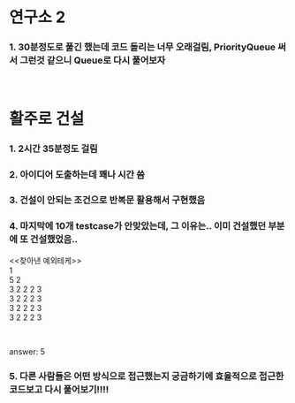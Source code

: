 # 연구소 2 
### 1. 30분정도로 풀긴 했는데 코드 돌리는 너무 오래걸림, PriorityQueue 써서 그런것 같으니 Queue로 다시 풀어보자

</br>

# 활주로 건설 
### 1. 2시간 35분정도 걸림
### 2. 아이디어 도출하는데 꽤나 시간 씀
### 3. 건설이 안되는 조건으로 반복문 활용해서 구현했음
### 4. 마지막에 10개 testcase가 안맞았는데, 그 이유는.. 이미 건설했던 부분에 또 건설했었음.. 
<<찾아낸 예외테케>> </br>
1 </br>
5 2 </br>
3 2 2 2 3 </br>
3 2 2 2 3 </br>
3 2 2 2 3 </br>
3 2 2 2 3 </br>

</br>

answer: 5 </br>


### 5. 다른 사람들은 어떤 방식으로 접근했는지 궁금하기에 효율적으로 접근한 코드보고 다시 풀어보기!!!!
